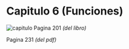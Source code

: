 # Capitulo 6 (Funciones)
![capitulo](https://github.com/krilinxito/problemasProgra/assets/114535348/0203f96c-4aca-40db-888c-6d63367fb353)
Pagina 201 _(del libro)_

Pagina 231 _(del pdf)_
